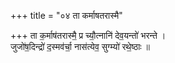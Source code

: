 +++
title = "०४ ता कर्माषतरास्मै"

+++
ता क॒र्माष॑तरास्मै॒ प्र च्यौ॒त्नानि॑ देव॒यन्तो॑ भरन्ते ।  
जुजो॑ष॒दिन्द्रो॑ द॒स्मव॑र्चा॒ नास॑त्येव॒ सुग्म्यो॑ रथे॒ष्ठाः ॥